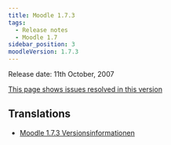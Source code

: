 ```yaml
---
title: Moodle 1.7.3
tags:
  - Release notes
  - Moodle 1.7
sidebar_position: 3
moodleVersion: 1.7.3
---
```

Release date: 11th October, 2007

[This page shows issues resolved in this version](http://moodle.atlassian.net/secure/IssueNavigator!executeAdvanced.jspa?jqlQuery=project+%3D+mdl+and+resolution+%3D+fixed+AND+fixVersion+in+%28%221.7.3%22%29)

## Translations

- [Moodle 1.7.3 Versionsinformationen](https://docs.moodle.org/de/Moodle_1.7.3_Versionsinformationen)
